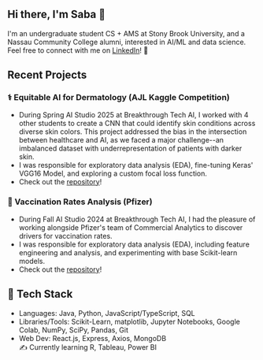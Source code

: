 ## Hi there, I'm Saba 👋
I'm an undergraduate student CS + AMS at Stony Brook University, and a Nassau Community College alumni, interested in AI/ML and data science.
Feel free to connect with me on [LinkedIn](https://www.linkedin.com/in/saba-sohail-a8b19627a/)! 💬

## Recent Projects
### ⚕️ Equitable AI for Dermatology (AJL Kaggle Competition)
* During Spring AI Studio 2025 at Breakthrough Tech AI, I worked with 4 other students to create a CNN that could identify skin conditions across diverse skin colors. This project addressed the bias in the intersection between healthcare and AI, as we faced a major challenge--an imbalanced dataset with underrepresentation of patients with darker skin.
* I was responsible for exploratory data analysis (EDA), fine-tuning Keras' VGG16 Model, and exploring a custom focal loss function.
* Check out the [repository](https://github.com/AJL-Cermides/Dermatology-Challenge)!

### 💉 Vaccination Rates Analysis (Pfizer)
- During Fall AI Studio 2024 at Breakthrough Tech AI, I had the pleasure of working alongside Pfizer's team of Commercial Analytics to discover drivers for vaccination rates.
- I was responsible for exploratory data analysis (EDA), including feature engineering and analysis, and experimenting with base Scikit-learn models.
- Check out the [repository](https://github.com/saba-sohail/Pfizer-Vaccination-Rates)!

## 🧰 Tech Stack
- Languages: Java, Python, JavaScript/TypeScript, SQL
- Libraries/Tools: Scikit-Learn, matplotlib, Jupyter Notebooks, Google Colab, NumPy, SciPy, Pandas, Git
- Web Dev: React.js, Express, Axios, MongoDB  
✍️ Currently learning R, Tableau, Power BI
